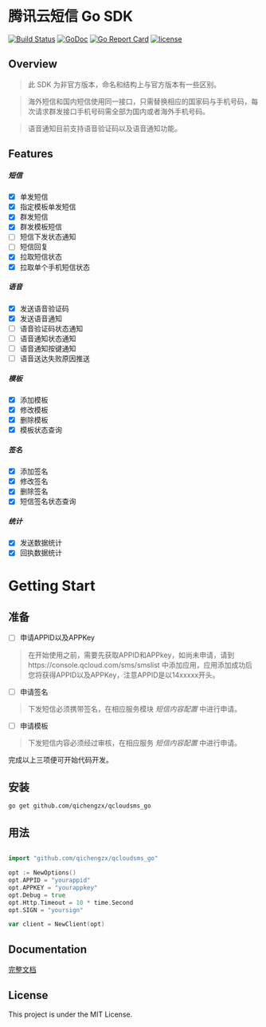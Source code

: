 腾讯云短信 Go SDK
===

[![Build Status](https://api.travis-ci.org/qichengzx/qcloudsms_go.svg)](https://api.travis-ci.org/qichengzx/qcloudsms_go)
[![GoDoc](https://godoc.org/github.com/qichengzx/qcloudsms_go?status.svg)](https://godoc.org/github.com/qichengzx/qcloudsms_go)
[![Go Report Card](https://goreportcard.com/badge/github.com/qichengzx/qcloudsms_go)](https://goreportcard.com/report/github.com/qichengzx/qcloudsms_go)
[![license](http://img.shields.io/badge/license-mit-blue.svg?style=flat-square)](https://raw.githubusercontent.com/qichengzx/qcloudsms_go/master/LICENSE)

## Overview

> 此 SDK 为非官方版本，命名和结构上与官方版本有一些区别。

> 海外短信和国内短信使用同一接口，只需替换相应的国家码与手机号码，每次请求群发接口手机号码需全部为国内或者海外手机号码。

> 语音通知目前支持语音验证码以及语音通知功能。

## Features

##### 短信
- [x] 单发短信
- [x] 指定模板单发短信
- [x] 群发短信
- [x] 群发模板短信
- [ ] 短信下发状态通知
- [ ] 短信回复
- [x] 拉取短信状态
- [x] 拉取单个手机短信状态

##### 语音
- [x] 发送语音验证码
- [x] 发送语音通知
- [ ] 语音验证码状态通知
- [ ] 语音通知状态通知
- [ ] 语音通知按键通知
- [ ] 语音送达失败原因推送

##### 模板
- [x] 添加模板
- [x] 修改模板
- [x] 删除模板
- [x] 模板状态查询

##### 签名
- [x] 添加签名
- [x] 修改签名
- [x] 删除签名
- [x] 短信签名状态查询

##### 统计
- [x] 发送数据统计
- [x] 回执数据统计

# Getting Start

## 准备

- [ ] 申请APPID以及APPKey

> 在开始使用之前，需要先获取APPID和APPkey，如尚未申请，请到https://console.qcloud.com/sms/smslist 中添加应用，应用添加成功后您将获得APPID以及APPKey，注意APPID是以14xxxxx开头。

- [ ] 申请签名

> 下发短信必须携带签名，在相应服务模块 *短信内容配置*  中进行申请。

- [ ] 申请模板

> 下发短信内容必须经过审核，在相应服务 *短信内容配置* 中进行申请。

完成以上三项便可开始代码开发。

## 安装

```
go get github.com/qichengzx/qcloudsms_go
```

## 用法

```Go

import "github.com/qichengzx/qcloudsms_go"

opt := NewOptions()
opt.APPID = "yourappid"
opt.APPKEY = "yourappkey"
opt.Debug = true
opt.Http.Timeout = 10 * time.Second
opt.SIGN = "yoursign"

var client = NewClient(opt)

```

## Documentation

[完整文档](https://godoc.org/github.com/qichengzx/qcloudsms_go)

## License

This project is under the MIT License.
